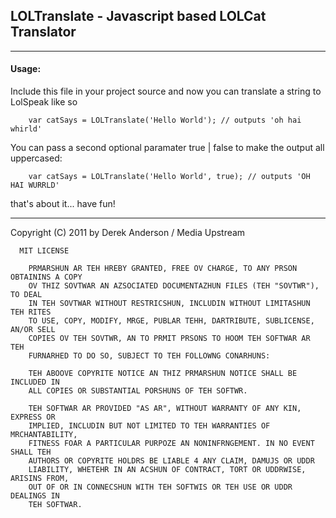 ## LOLTranslate - Javascript based LOLCat Translator
---

#### Usage:

Include this file in your project source and now you can translate a string
to LolSpeak like so  

		var catSays = LOLTranslate('Hello World'); // outputs 'oh hai whirld'

You can pass a second optional paramater true | false to make the output
all uppercased:  

		var catSays = LOLTranslate('Hello World', true); // outputs 'OH HAI WURRLD'

that's about it... have fun!  

---
Copyright (C) 2011 by Derek Anderson / Media Upstream

	  MIT LICENSE

		PRMARSHUN AR TEH HREBY GRANTED, FREE OV CHARGE, TO ANY PRSON OBTAININS A COPY
		OV THIZ SOVTWAR AN AZSOCIATED DOCUMENTAZHUN FILES (TEH "SOVTWR"), TO DEAL
		IN TEH SOVTWAR WITHOUT RESTRICSHUN, INCLUDIN WITHOUT LIMITASHUN TEH RITES
		TO USE, COPY, MODIFY, MRGE, PUBLAR TEHH, DARTRIBUTE, SUBLICENSE, AN/OR SELL
		COPIES OV TEH SOVTWR, AN TO PRMIT PRSONS TO HOOM TEH SOFTWAR AR TEH
		FURNARHED TO DO SO, SUBJECT TO TEH FOLLOWNG CONARHUNS:

		TEH ABOOVE COPYRITE NOTICE AN THIZ PRMARSHUN NOTICE SHALL BE INCLUDED IN
		ALL COPIES OR SUBSTANTIAL PORSHUNS OF TEH SOFTWR.

		TEH SOFTWAR AR PROVIDED "AS AR", WITHOUT WARRANTY OF ANY KIN, EXPRESS OR
		IMPLIED, INCLUDIN BUT NOT LIMITED TO TEH WARRANTIES OF MRCHANTABILITY,
		FITNESS FOAR A PARTICULAR PURPOZE AN NONINFRNGEMENT. IN NO EVENT SHALL TEH
		AUTHORS OR COPYRITE HOLDRS BE LIABLE 4 ANY CLAIM, DAMUJS OR UDDR
		LIABILITY, WHETEHR IN AN ACSHUN OF CONTRACT, TORT OR UDDRWISE, ARISINS FROM,
		OUT OF OR IN CONNECSHUN WITH TEH SOFTWIS OR TEH USE OR UDDR DEALINGS IN
		TEH SOFTWAR.